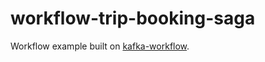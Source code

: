 # workflow-trip-booking-saga

Workflow example built on [kafka-workflow](https://github.com/awto/kafka-workflow).


